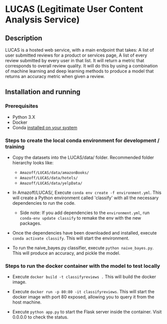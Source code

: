 # LUCAS (Legitimate User Content Analysis Service)

## Description

LUCAS is a hosted web service, with a main endpoint that takes:
A list of user submitted reviews for a product or services page,
A list of every review submitted by every user in that list.
It will return a metric that corresponds to overall review quality.
It will do this by using a combination of machine learning and deep learning methods to produce a model that returns an accuracy metric when given a review.

## Installation and running

### Prerequisites

* Python 3.X
* Docker
* Conda [installed on your system](https://conda.io/docs/user-guide/install/index.html)

### Steps to create the local conda environment for development / training

* Copy the datasets into the LUCAS/data/ folder. Recommended folder hierarchy looks like:
  * `Amazoff/LUCAS/data/amazonBooks/`
  * `Amazoff/LUCAS/data/hotels/`
  * `Amazoff/LUCAS/data/yelpData/`

* In Amazoff/LUCAS/, Execute `conda env create -f environment.yml`. This will create a Python environment called 'classify' with all the necessary dependencies to run the code.

  * Side note: If you add dependencies to the `environment.yml`, run `conda-env update classify` to remake the env with the new packages.

* Once the dependencies have been downloaded and installed, execute `conda activate classify`. This will start the environment.

* To run the naive_bayes.py classifier, execute `python naive_bayes.py`. This will produce an accuracy, and pickle the model.

### Steps to run the docker container with the model to test locally

* Execute `docker build -t classifyreviews .` This will build the docker image.

* Execute `docker run -p 80:80 -it classifyreviews`. This will start the docker image with port 80 exposed, allowing you to query it from the host machine.

* Execute `python app.py` to start the Flask server inside the container. Visit 0.0.0.0 to check the status.